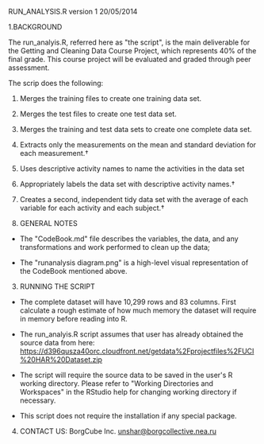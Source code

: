RUN_ANALYSIS.R 
version 1 20/05/2014

1.BACKGROUND

The run_analyis.R, referred here as "the script", is the main deliverable for the Getting and Cleaning Data Course Project, which represents 40% of the final grade. This course project will be evaluated and graded through peer assessment.

The scrip does the following:
1. Merges the training files to create one training data set.
2. Merges the test files to create one test data set.
3. Merges the training and test data sets to create one complete data set.
4. Extracts only the measurements on the mean and standard deviation for each measurement.†
5. Uses descriptive activity names to name the activities in the data set
6. Appropriately labels the data set with descriptive activity names.†
7. Creates a second, independent tidy data set with the average of each variable for each activity and each subject.†

2. GENERAL NOTES

- The "CodeBook.md" file describes the variables, the data, and any transformations and work performed to clean up the data;

- The "runanalysis diagram.png" is a high-level visual representation of the CodeBook mentioned above. 

3. RUNNING THE SCRIPT

- The complete dataset will have  10,299 rows and 83 columns. First calculate a rough estimate of how much memory the dataset will require in memory before reading into R.

- The run_analyis.R script assumes that user has already obtained the source data from here:
https://d396qusza40orc.cloudfront.net/getdata%2Fprojectfiles%2FUCI%20HAR%20Dataset.zip

- The script will require the source data to be saved in the user's R working directory. Please refer to "Working Directories and Workspaces" in the RStudio help for changing working directory if necessary.

- This script does not require the installation if any special package.

4. CONTACT US:
BorgCube Inc.
unshar@borgcollective.nea.ru


